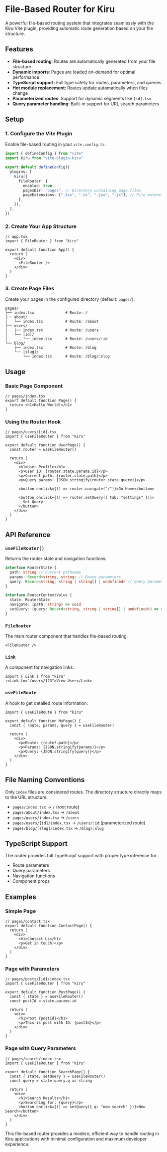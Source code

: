 # File-Based Router for Kiru

A powerful file-based routing system that integrates seamlessly with the Kiru Vite plugin, providing automatic route generation based on your file structure.

## Features

- **File-based routing**: Routes are automatically generated from your file structure
- **Dynamic imports**: Pages are loaded on-demand for optimal performance
- **TypeScript support**: Full type safety for routes, parameters, and queries
- **Hot module replacement**: Routes update automatically when files change
- **Parameterized routes**: Support for dynamic segments like `[id].tsx`
- **Query parameter handling**: Built-in support for URL search parameters

## Setup

### 1. Configure the Vite Plugin

Enable file-based routing in your `vite.config.ts`:

```ts
import { defineConfig } from "vite"
import kiru from "vite-plugin-kiru"

export default defineConfig({
  plugins: [
    kiru({
      fileRouter: {
        enabled: true,
        pagesDir: "pages", // Directory containing page files
        pageExtensions: [".tsx", ".ts", ".jsx", ".js"], // File extensions to consider
      },
    }),
  ],
})
```

### 2. Create Your App Structure

```tsx
// app.tsx
import { FileRouter } from "kiru"

export default function App() {
  return (
    <div>
      <FileRouter />
    </div>
  )
}
```

### 3. Create Page Files

Create your pages in the configured directory (default: `pages/`):

```
pages/
├── index.tsx              # Route: /
├── about/
│   └── index.tsx          # Route: /about
├── users/
│   ├── index.tsx          # Route: /users
│   └── [id]/
│       └── index.tsx      # Route: /users/:id
└── blog/
    ├── index.tsx          # Route: /blog
    └── [slug]/
        └── index.tsx      # Route: /blog/:slug
```

## Usage

### Basic Page Component

```tsx
// pages/index.tsx
export default function Page() {
  return <h1>Hello World!</h1>
}
```

### Using the Router Hook

```tsx
// pages/users/[id].tsx
import { useFileRouter } from "kiru"

export default function UserPage() {
  const router = useFileRouter()

  return (
    <div>
      <h1>User Profile</h1>
      <p>User ID: {router.state.params.id}</p>
      <p>Current path: {router.state.path}</p>
      <p>Query params: {JSON.stringify(router.state.query)}</p>

      <button onclick={() => router.navigate("/")}>Go Home</button>

      <button onclick={() => router.setQuery({ tab: "settings" })}>
        Set Query
      </button>
    </div>
  )
}
```

## API Reference

### `useFileRouter()`

Returns the router state and navigation functions:

```ts
interface RouterState {
  path: string // Current pathname
  params: Record<string, string> // Route parameters
  query: Record<string, string | string[] | undefined> // Query parameters
}

interface RouterContextValue {
  state: RouterState
  navigate: (path: string) => void
  setQuery: (query: Record<string, string | string[] | undefined>) => void
}
```

### `FileRouter`

The main router component that handles file-based routing:

```tsx
<FileRouter />
```

### `Link`

A component for navigation links:

```tsx
import { Link } from "kiru"
;<Link to="/users/123">View User</Link>
```

### `useFileRoute`

A hook to get detailed route information:

```tsx
import { useFileRoute } from "kiru"

export default function MyPage() {
  const { route, params, query } = useFileRoute()

  return (
    <div>
      <p>Route: {route?.path}</p>
      <p>Params: {JSON.stringify(params)}</p>
      <p>Query: {JSON.stringify(query)}</p>
    </div>
  )
}
```

## File Naming Conventions

Only `index` files are considered routes. The directory structure directly maps to the URL structure:

- `pages/index.tsx` → `/` (root route)
- `pages/about/index.tsx` → `/about`
- `pages/users/index.tsx` → `/users`
- `pages/users/[id]/index.tsx` → `/users/:id` (parameterized route)
- `pages/blog/[slug]/index.tsx` → `/blog/:slug`

## TypeScript Support

The router provides full TypeScript support with proper type inference for:

- Route parameters
- Query parameters
- Navigation functions
- Component props

## Examples

### Simple Page

```tsx
// pages/contact.tsx
export default function ContactPage() {
  return (
    <div>
      <h1>Contact Us</h1>
      <p>Get in touch!</p>
    </div>
  )
}
```

### Page with Parameters

```tsx
// pages/posts/[id]/index.tsx
import { useFileRouter } from "kiru"

export default function PostPage() {
  const { state } = useFileRouter()
  const postId = state.params.id

  return (
    <div>
      <h1>Post {postId}</h1>
      <p>This is post with ID: {postId}</p>
    </div>
  )
}
```

### Page with Query Parameters

```tsx
// pages/search/index.tsx
import { useFileRouter } from "kiru"

export default function SearchPage() {
  const { state, setQuery } = useFileRouter()
  const query = state.query.q as string

  return (
    <div>
      <h1>Search Results</h1>
      <p>Searching for: {query}</p>
      <button onclick={() => setQuery({ q: "new search" })}>New Search</button>
    </div>
  )
}
```

This file-based router provides a modern, efficient way to handle routing in Kiru applications with minimal configuration and maximum developer experience.
